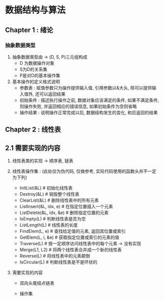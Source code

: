 # 数据结构与算法

## Chapter 1 : 绪论

### 抽象数据类型

1. 抽象数据类型由 -> (D, S, P)三元组构成
   - D 为数据操作对象
   - S为D的关系集
   - P是对D的基本操作集
2. 基本操作的定义格式说明
   - 参数表 : 赋值参数只为操作提供输入值, 引用参数以&大头, 除可以提供输入值外, 还可以返回结果
   - 初始条件 : 描述执行操作之前, 数据对象应该满足的条件, 如果不满足条件, 则操作失败, 并返回相应的错误信息, 如果初始条件为空则省略
   - 操作结果 : 说明操作正常完成以后, 数据结构发生的变化, 和应返回的结果

## Chapter 2 : 线性表

## 2.1 需要实现的内容

1. 线性表类的实现 -> 顺序表, 链表

2. 线性表操作集 :  (此处仅为伪代码, 仅做参考, 实际代码使用的函数头并不一定为下列)

   - InitList(&L)  # 初始化线性表
   - Destroy(&L)  # 销毁整个线性表
   - ClearList(&L) # 删除线性表中的所有元素
   - ListInsert(&L, idx, e) # 在指定位置插入一个元素
   - ListDelete(&L, idx, &e)  # 删除指定位置的元素
   - IsEmpty(L) # 判断线性表是否为空
   - ListLength(L)  # 线性表的长度
   - FindElem(L, e)  # 查找给定值的元素, 返回其位置或索引
   - GetElem(L, i, &e)  # 获取指定位置或索引的元素的值
   - Traverse(L)  # 按一定顺序访问线性表中的每个元素 -> 没有实现
   - Merge(L1, L2) # 将两个线性表合并成一个新的线性表
   - Reverse(L)  # 将线性表中的元素颠倒
   - IsCircular(L) # 判断线性表是不是环状的

3. 需要实现的内容

   - 双向头尾结点链表

   - 操作集